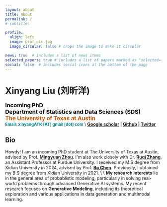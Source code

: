 ```yaml
---
layout: about
title: About
permalink: /
# subtitle: 

profile:
  align: left
  image: prof_pic.jpg
  image_circular: false # crops the image to make it circular

news: true  # includes a list of news items
selected_papers: true # includes a list of papers marked as "selected={true}"
social: false  # includes social icons at the bottom of the page
---
```

# **Xinyang Liu (刘昕洋)** 
**<font color="black" size=4 face="">Incoming PhD</font>** \
**<font color="black" size=4 face="">Department of Statistics and Data Sciences (SDS)</font>** \
**<font color="BF5701" size=4 face="">The University of Texas at Austin</font>** \
**<font color="Teal" size=2 face="">Email: xinyangATK [AT] gmail [dot] com</font>** 
\\
**[Google scholar](https://scholar.google.com.hk/citations?hl=zh-CN&user=9VtswyYAAAAJ) | [Github](https://github.com/xinyangATK) | [Twitter](https://twitter.com/XinyangATK)**

## **Bio**
Howdy! I am an incoming PhD student at The University of Texas at Austin, advised by Prof. [**Mingyuan Zhou**](https://mingyuanzhou.github.io). I'm also work closely with Dr. [**Ruqi Zhang**](https://ruqizhang.github.io), an Assistant Professor at Purdue University. I received my M.S degree from Xidian University in 2024, advised by Prof. [**Bo Chen**](https://web.xidian.edu.cn/bchen/). Previously, I obtained my B.S degree from Xidian University in 2021. 
\\
\\
**My research interests** lie in the general area of probablistic modeling, particularly in solving real-world problems through advanced Generative AI systems. 
My recent research focuses on **Generative Modeling**, including its theoretical exploration and various applications in data generation and multimodal learning.

<!-- :fire::fire::fire: <span style="color: red; font-weight: bold; font-size: 18px">Now I'm looking for PhD 25 Fall and here is my [CV](https://xinyangatk.github.io/assets/pdf/LXY_CV.pdf) !</span> -->

<!-- **In addition**, I am also highly interested in 2D & 3D generation, robot learning, planning, and agent learning upon Generative AI. -->

<!-- If you share the same research interests with me, feel free to reach out or add my [WeChat](./assets/img/wechat.jpg). -->



 